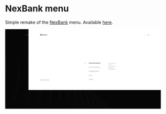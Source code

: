 # NexBank menu
Simple remake of the [NexBank](https://www.nexbank.com/) menu. Available [here](https://nexbank-menu.netlify.app).

![capture](capture.png)
